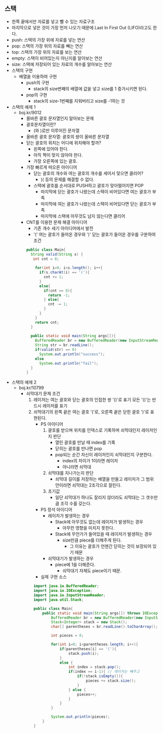 ## 스택
- 한쪽 끝에서만 자료를 넣고 뺄 수 있는 자료구조
- 마지막으로 넣은 것이 가장 먼저 나오기 때문에 Last In First Out (LIFO)라고도 한다.
- push: 스택의 가장 위에 자료를 넣는 연산
- pop: 스택의 가장 위의 자료를 빼는 연산
- top: 스택의 가장 위의 자료를 보는 연산
- empty: 스택이 비어있는지 아닌지를 알아보는 연산
- size: 스택에 저장되어 있는 자료의 개수를 알아보는 연산
- 스택의 구현 
	- 배열을 이용하여 구현
    	- push의 구현
        	- stack의 size번째의 배열에 값을 넣고 size를 1 증가시키면 된다.
        - pop의 구현
        	- stack의 size-1번째를 지워버리고 size를 -1하는 것
- 스택의 예제 1
	- boj.kr/9012
    	- 올바른 괄호 문자열인지 알아보는 문제 
        - 괄호문자열이란? 
        	- (와 )로만 이루어진 문자열
        - 올바른 괄호 문자열: 괄호의 쌍이 올바른 문자열
        - 닫는 괄호의 위치는 어디에 위치해야 할까?
        	- 왼쪽에 있어야 한다.
            - 아직 짝이 맞지 않아야 한다.
			- 가장 오른쪽에 있는 괄호.
        - 가장 빠르게 떠오른 아이디어
        	- 닫는 괄호의 개수와 여는 괄호의 개수를 세어서 맞으면 클리어?
            	- )( 등의 문제를 해결할 수 없다.
            - 스택에 괄호를 순서대로 PUSH하고 괄호가 맞아떨어지면 POP
                - 마지막에 닫는 괄호가 나왔는데 스택이 비어있다면 여는 괄호가 부족
                - 마지막에 여는 괄호가 나왔는데 스택이 비어있다면 닫는 괄호가 부족
                - 마지막에 스택에 아무것도 남지 않는다면 클리어
        - CNT를 이용한 문제 해결 아이디어
        	- 기존 개수 세기 아이디어에서 발전
            - '(' 여는 괄호가 들어온 경우와 ')' 닫는 괄호가 들어온 경우를 구분하여 조건
            ```java
			public class Main{
              String valid(String s) {
               int cnt = 0;
                  
                for(int i=0; i<s.length(); i++{
                  if(s.charAt(i) == '('){
                    cnt += 1;
                  }
                  else{
                    if(cnt == 0){
                      return -1;
                    } else{
                      cnt -= 1; 
                    }
                  }
                }
                return cnt;
              }
                    
              public static void main(String args[]){
                BufferedReader br = new BufferedReader(new InputStreamReader(System.io));
                String str = br.readLine();
                if(valid(str) == 0)
                  System.out.println("success");
                else
                  System.out.println("fail");
              }       
            }
            ```
- 스택의 예제 2
	- boj.kr/10799
    	- 쇠막대기 문제 조건
        	1. 레이저는 여는 괄호와 닫는 괄호의 인접한 쌍 '()'로 표기 모든 '()'는 반드시 레이저를 표기
            2. 쇠막대기의 왼쪽 끝은 여는 괄호 '('로, 오른쪽 끝은 닫힌 괄호 ')'로 표현된다.
            	- PS 아이디어
                	1. 괄호를 받으며 위치를 인덱스로 기록하며 쇠막대인지 레이저인지 판단
                    	- 열린 괄호를 만날 때 index를 기록
                        - 닫히는 괄호를 만나면 pop
                        - pop되는 순간 자신이 레이저인지 쇠막대인지 구분한다.
                        	- index의 차이가 1이라면 레이저
                            - 아니라면 쇠막대
                    2. 쇠막대를 지나가는지 판단
                    	- 쇠막대 길이를 저장하는 배열을 만들고 레이저가 그 범위 안이라면 쇠막대는 2조각으로 잘린다.
                    3. 초기값
                    	- 일단 쇠막대가 하나도 잘리지 않더라도 쇠막대는 그 갯수만큼 조각 수를 갖는다.
				- PS 정석 아이디어
                	- 레이저가 발생하는 경우
                    	- Stack에 아무것도 없는데 레이저가 발생하는 경우
                        	- 아무런 영향을 미치지 못한다.
                    	- Stack에 무언가가 들어있을 때 레이저가 발생하는 경우
                        	- size만큼 piece를 더해주게 된다.
                            	- 그 이유는 괄호가 언젠간 닫히는 것이 보장되어 있기 때문
                    - 쇠막대기가 발생하는 경우
                    	- piece에 1을 더해준다.
                        	- 쇠막대기 자체도 piece이기 때문.
                - 실제 구현 소스
				```java
				import java.io.BufferedReader;
				import java.io.IOException;
				import java.io.InputStreamReader;
				import java.util.Stack;

				public class Main{
    				public static void main(String args[]) throws IOException {
        				BufferedReader br = new BufferedReader(new InputStreamReader(System.in));
        				Stack<Integer> stack = new Stack();
        				char[] parentheses = br.readLine().toCharArray();

        				int pieces = 0;

        				for(int i=0; i<parentheses.length; i++){
            				if(parentheses[i] == '('){
                				stack.push(i);
            				}
            				else {
                				int index = stack.pop();
                				if(index == i-1){ // 레이저는 빼주고
                    				if(!stack.isEmpty()){
                        				pieces += stack.size();
                    				}
                				} else {
                    				pieces++;
                				}
            				}
        				}

        				System.out.println(pieces);
    				}
				}
				```
                    

